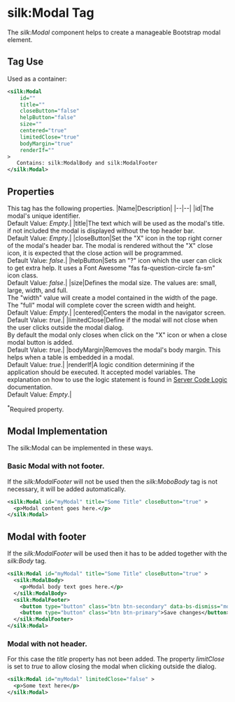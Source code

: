 # silk:Modal Tag
The *silk:Modal* component helps to create a manageable Bootstrap modal element.

## Tag Use
Used as a container:
```xml
<silk:Modal
    id=""
    title=""
    closeButton="false"
    helpButton="false"
    size=""
    centered="true"
    limitedClose="true"
    bodyMargin="true"
    renderIf=""
>
   Contains: silk:ModalBody and silk:ModalFooter
</silk:Modal>
```
## Properties
This tag has the following properties.
|Name|Description|
|--|--|
|id|The modal's unique identifier.<br>Default Value: *Empty*.|
|title|The text which will be used as the modal's title. if not included the modal is displayed without the top header bar.<br>Default Value: *Empty*.|
|closeButton|Set the "X" icon in the top right corner of the modal's header bar. The modal is rendered without the "X" close icon, it is expected that the close action will be programmed.<br>Default Value: *false*.|
|helpButton|Sets an "?" icon which the user can click to get extra help. It uses a Font Awesome "fas fa-question-circle fa-sm" icon class.<br>Default Value: *false*.|
|size|Defines the modal size. The values are: small, large, width, and full.<br>The "width" value will create a model contained in the width of the page.<br>The "full" modal will complete cover the screen width and height.<br>Default Value: *Empty*.|
|centered|Centers the modal in the navigator screen.<br>Default Value: *true*.|
|limitedClose|Define if the modal will not close when the user clicks outside the modal dialog.<br>By default the modal only closes when click on the "X" icon or when a close modal button is added.<br>Default Value: *true*.|
|bodyMargin|Removes the modal's body margin. This helps when a table is embedded in a modal.<br>Default Value: *true*.|
|renderIf|A logic condition determining if the application should be executed. It accepted model variables. The explanation on how to use the logic statement is found in <a href="how_to/server_code_logic.md">Server Code Logic</a> documentation.<br>Default Value: *Empty*.|

<sup>*</sup>Required property.
## Modal Implementation
The silk:Modal can be implemented in these ways.

### Basic Modal with not footer.

If the *silk:ModalFooter* will not be used then the *silk:MoboBody* tag is not necessary, it will be added automatically.

```xml
<silk:Modal id="myModal" title="Some Title" closeButton="true" >
  <p>Modal content goes here.</p> 
</silk:Modal>
```
## Modal with footer

If the *silk:ModalFooter* will be used then it has to be added together with the *silk:Body* tag.

```xml
<silk:Modal id="myModal" title="Some Title" closeButton="true" >
  <silk:ModalBody>
    <p>Modal body text goes here.</p> 
  </silk:ModalBody>
  <silk:ModalFooter>
    <button type="button" class="btn btn-secondary" data-bs-dismiss="modal">Close</button>
    <button type="button" class="btn btn-primary">Save changes</button>
  </silk:ModalFooter>
</silk:Modal>
```

### Modal with not header.

For this case the *title* property has not been added. The property *limitClose* is set to *true* to allow closing the modal when clicking outside the dialog.

```xml
<silk:Modal id="myModal" limitedClose="false" >
  <p>Some text here</p>
</silk:Modal>

